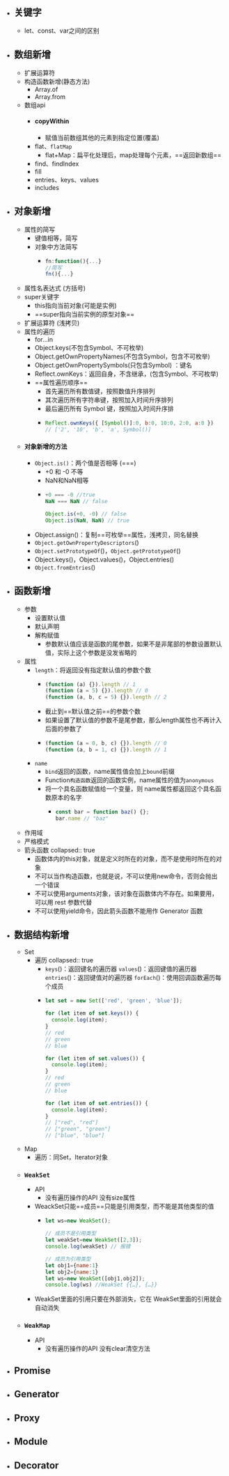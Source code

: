 - ## 关键字
	- let、const、var之间的区别
- ## 数组新增
	- 扩展运算符
	- 构造函数新增(静态方法)
		- Array.of
		- Array.from
	- 数组api
		- #### copyWithin
			- 赋值当前数组其他的元素到指定位置(覆盖)
		- flat、`flatMap`
			- flat+Map：扁平化处理后，map处理每个元素，==返回新数组==
		- find、findIndex
		- fill
		- entries、keys、values
		- includes
- ## 对象新增
	- 属性的简写
		- 键值相等，简写
		- 对象中方法简写
			- ```js
			  fn:function(){...}
			  //简写
			  fn(){...}
			  ```
	- 属性名表达式 (方括号)
	- super关键字
		- this指向当前对象(可能是实例)
		- ==super指向当前实例的原型对象==
	- 扩展运算符 (浅拷贝)
	- 属性的遍历
		- for...in
		- Object.keys(不包含Symbol、不可枚举)
		- Object.getOwnPropertyNames(不包含Symbol，包含不可枚举)
		- Object.getOwnPropertySymbols(只包含Symbol) ：键名
		- Reflect.ownKeys：返回自身，不含继承，(包含Symbol、不可枚举)
		- ==属性遍历顺序==
			- 首先遍历所有数值键，按照数值升序排列
			- 其次遍历所有字符串键，按照加入时间升序排列
			- 最后遍历所有 Symbol 键，按照加入时间升序排
			- ```js
			  Reflect.ownKeys({ [Symbol()]:0, b:0, 10:0, 2:0, a:0 })
			  // ['2', '10', 'b', 'a', Symbol()]
			  ```
	- #### 对象新增的方法
		- `Object.is()`：两个值是否相等 (===)
			- +0 和 -0 不等
			- NaN和NaN相等
			- ```js
			  +0 === -0 //true
			  NaN === NaN // false
			  
			  Object.is(+0, -0) // false
			  Object.is(NaN, NaN) // true
			  ```
		- Object.assign()：复制==可枚举==属性，浅拷贝，同名替换
		- `Object.getOwnPropertyDescriptors`()
		- `Object.setPrototypeOf`()，`Object.getPrototypeOf`()
		- Object.keys()，Object.values()，Object.entries()
		- `Object.fromEntries`()
- ## 函数新增
	- 参数
		- 设置默认值
		- 默认声明
		- 解构赋值
			- 参数默认值应该是函数的尾参数，如果不是非尾部的参数设置默认值，实际上这个参数是没发省略的
	- 属性
		- `length`：将返回没有指定默认值的参数个数
			- ```js
			  (function (a) {}).length // 1
			  (function (a = 5) {}).length // 0
			  (function (a, b, c = 5) {}).length // 2
			  ```
			- 截止到==默认值之前==的参数个数
			- 如果设置了默认值的参数不是尾参数，那么length属性也不再计入后面的参数了
			- ```js
			  (function (a = 0, b, c) {}).length // 0
			  (function (a, b = 1, c) {}).length // 1
			  ```
		- `name`
			- `bind`返回的函数，name属性值会加上`bound`前缀
			- Function`构造函数`返回的函数实例，name属性的值为`anonymous`
			- 将一个具名函数赋值给一个变量，则 name属性都返回这个具名函数原本的名字
				- ```js
				  const bar = function baz() {};
				  bar.name // "baz"
				  ```
	- 作用域
	- 严格模式
	- 箭头函数
	  collapsed:: true
		- 函数体内的this对象，就是定义时所在的对象，而不是使用时所在的对象
		- 不可以当作构造函数，也就是说，不可以使用new命令，否则会抛出一个错误
		- 不可以使用arguments对象，该对象在函数体内不存在。如果要用，可以用 rest 参数代替
		- 不可以使用yield命令，因此箭头函数不能用作 Generator 函数
- ## 数据结构新增
	- Set
		- 遍历
		  collapsed:: true
			- `keys`()：返回键名的遍历器
			  `values`()：返回键值的遍历器
			  `entries`()：返回键值对的遍历器
			  `forEach`()：使用回调函数遍历每个成员
			- ```js
			  let set = new Set(['red', 'green', 'blue']);
			  
			  for (let item of set.keys()) {
			    console.log(item);
			  }
			  // red
			  // green
			  // blue
			  
			  for (let item of set.values()) {
			    console.log(item);
			  }
			  // red
			  // green
			  // blue
			  
			  for (let item of set.entries()) {
			    console.log(item);
			  }
			  // ["red", "red"]
			  // ["green", "green"]
			  // ["blue", "blue"]
			  ```
	- Map
		- 遍历：同Set，Iterator对象
	- ### `WeakSet`
		- API
			- 没有遍历操作的API
			  没有size属性
		- WeackSet只能==成员==只能是引用类型，而不能是其他类型的值
			- ```js
			  let ws=new WeakSet();
			  
			  // 成员不是引用类型
			  let weakSet=new WeakSet([2,3]);
			  console.log(weakSet) // 报错
			  
			  // 成员为引用类型
			  let obj1={name:1}
			  let obj2={name:1}
			  let ws=new WeakSet([obj1,obj2]); 
			  console.log(ws) //WeakSet {{…}, {…}}
			  ```
		- WeakSet里面的引用只要在外部消失，它在 WeakSet里面的引用就会自动消失
	- ### `WeakMap`
		- API
			- 没有遍历操作的API
			  没有clear清空方法
- ## Promise
- ## Generator
- ## Proxy
- ## Module
- ## Decorator